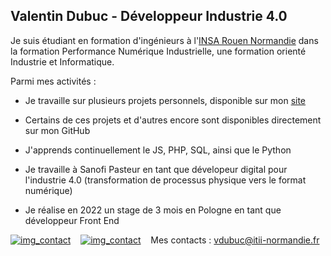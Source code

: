 ## Valentin Dubuc - Développeur Industrie 4.0

Je suis étudiant en formation d'ingénieurs à l'<a href="https://www.insa-rouen.fr/">INSA Rouen Normandie</a> dans la formation Performance Numérique Industrielle, une formation orienté Industrie et Informatique.

Parmi mes activités :

- Je travaille sur plusieurs projets personnels, disponible sur mon <a href="voldre.free.fr">site</a>
- Certains de ces projets et d'autres encore sont disponibles directement sur mon GitHub
- J'apprends continuellement le JS, PHP, SQL, ainsi que le Python

- Je travaille à Sanofi Pasteur en tant que dévelopeur digital pour l'industrie 4.0 (transformation de processus physique vers le format numérique)
- Je réalise en 2022 un stage de 3 mois en Pologne en tant que développeur Front End 


[![img_contact](./img/globe-light.svg)](http://voldre.free.fr/)
&nbsp;&nbsp;
[![img_contact](./img/linkedin-light.svg)](https://www.linkedin.com/in/valentin-dubuc-785285182/)
&nbsp;&nbsp;
Mes contacts : vdubuc@itii-normandie.fr
